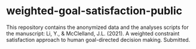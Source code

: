 # weighted-goal-satisfaction-public
This repository contains the anonymized data and the analyses scripts for the manuscript: Li, Y., & McClelland, J.L. (2021). A weighted constraint satisfaction approach to human goal-directed decision making. Submitted.
